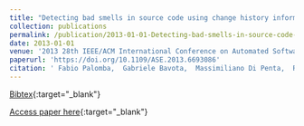 ```yaml
---
title: "Detecting bad smells in source code using change history information"
collection: publications
permalink: /publication/2013-01-01-Detecting-bad-smells-in-source-code-using-change-history-information
date: 2013-01-01
venue: '2013 28th IEEE/ACM International Conference on Automated Software Engineering, ASE 2013, Silicon Valley, CA, USA, November 11-15, 2013'
paperurl: 'https://doi.org/10.1109/ASE.2013.6693086'
citation: ' Fabio Palomba,  Gabriele Bavota,  Massimiliano Di Penta,  Rocco Oliveto,  Andrea De Lucia,  Denys Poshyvanyk, &quot;Detecting bad smells in source code using change history information.&quot; 2013 28th IEEE/ACM International Conference on Automated Software Engineering, ASE 2013, Silicon Valley, CA, USA, November 11-15, 2013, 2013.'
---
```

[Bibtex](https://dblp.org/rec/bib/conf/kbse/PalombaBPOLP13){:target="_blank"}

[Access paper here](https://doi.org/10.1109/ASE.2013.6693086){:target="_blank"}
